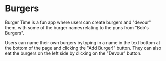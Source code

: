 # Burgers

Burger Time is a fun app where users can create burgers and "devour" them, with some of the burger names relating to the puns from "Bob's Burgers".

Users can name their own burgers by typing in a name in the text bottom at the bottom of the page and clicking the "Add Burger!" button. They can also eat the burgers on the left side by clicking on the "Devour" button.